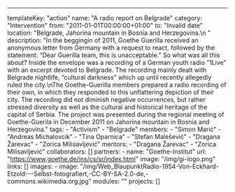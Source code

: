 ---
  templateKey: "action"
  name: "A radio report on Belgrade"
  category: "Intervention"
  from: "2011-01-01T00:00:00+01:00"
  to: "Invalid date"
  location: "Belgrade, Jahorina mountain in Bosnia and Herzegovina.\n "
  description: "In the beggingin of 2011, Goethe Guerilla received an anonymous letter from Germany with a request to react, followed by the statement: “Dear Guerilla team, this is unacceptable.” So what was all this about? Inside the envelope was a recording of a German youth radio “1Live” with an excerpt devoted to Belgrade. The recording mainly dealt with Belgrade nightlife, “cultural darkness” which up until recently allegedly ruled the city.\nThe Goethe-Guerilla members prepared a radio recording of their own, in which they responded to this unflattering depiction of their city. The recording did not diminish negative occurrences, but rather stressed diversity as well as the cultural and historical heritage of the capital of Serbia. The project was presented during the regional meeting of Goethe-Guerila in December 2011 on Jahorina mountain in Bosnia and Herzegovina."
  tags: 
    - "Activism"
    - "Belgrade"
  members: 
    - "Simon Marić"
    - "Andreas Michalovcik"
    - "Tina Oparnica"
    - "Stefan Malešević"
    - "Dragana Žarevac"
    - "Zorica Milisavljević"
  mentors: 
    - "Dragana Žarevac"
    - "Zorica Milisavljević"
  collaborators: []
  partners: 
    - 
      name: "Goethe-Institut"
      url: "https://www.goethe.de/ins/cs/sr/index.html"
      image: "/img/gi-logo.png"
  links: []
  images: 
    - 
      image: "/img/Web_BlaupunktRadio-1954-Von-Eckhard-Etzold---Selbst-fotografiert,-CC-BY-SA-2.0-de,-commons.wikimedia.org.jpg"
  modules: ""
  projects: []
